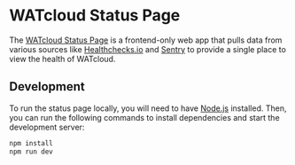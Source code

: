 # WATcloud Status Page

The [WATcloud Status Page](https://status.watonomous.ca) is a frontend-only web app that pulls data from various sources like [Healthchecks.io](https://healthchecks.io)
and [Sentry](https://sentry.io) to provide a single place to view the health of WATcloud.

## Development

To run the status page locally, you will need to have [Node.js](https://nodejs.org/en/) installed.
Then, you can run the following commands to install dependencies and start the development server:

```bash
npm install
npm run dev
```